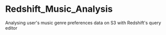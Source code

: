 # Redshift_Music_Analysis
Analysing user's music genre preferences data on S3 with Redshift's query editor
